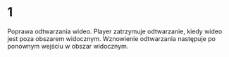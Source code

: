 # 1
Poprawa odtwarzania wideo. Player zatrzymuje odtwarzanie, kiedy wideo jest poza obszarem widocznym. Wznowienie odtwarzania następuje po ponownym wejściu w obszar widocznym.
